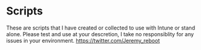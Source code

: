 # Scripts
These are scripts that I have created or collected to use with Intune or stand alone.
Please test and use at your descretion, I take no responsiblity for any issues in your environment.
https://twitter.com/Jeremy_reboot
